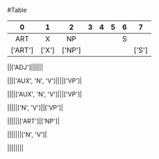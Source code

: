 
#Table

|0|1|2|3|4|5|6|7|
|:---:|:---:|:---:|:---:|:---:|:---:|:---:|:---:|
|ART|X|NP||||S||
|['ART']|['X']|['NP']|||||['S']|

||['ADJ']||||||

|||['AUX', 'N', 'V']||||['VP']|

||||['AUX', 'N', 'V']|||['VP']|

|||||['N', 'V']||['VP']|

||||||['ART']|['NP']|

|||||||['N', 'V']|

||||||||
